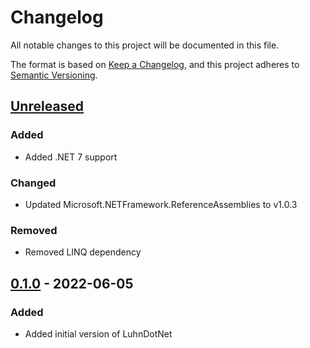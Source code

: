 # Changelog
All notable changes to this project will be documented in this file.

The format is based on [Keep a Changelog](https://keepachangelog.com/en/1.0.0/),
and this project adheres to [Semantic Versioning](https://semver.org/spec/v2.0.0.html).

## [Unreleased]
### Added
- Added .NET 7 support

### Changed
- Updated Microsoft.NETFramework.ReferenceAssemblies to v1.0.3

### Removed
- Removed LINQ dependency

## [0.1.0] - 2022-06-05
### Added
- Added initial version of LuhnDotNet

[Unreleased]: https://github.com/shinji-san/LuhnDotNet/compare/v0.1.0...HEAD
[0.1.0]: https://github.com/shinji-san/LuhnDotNet/releases/tag/v0.1.0
